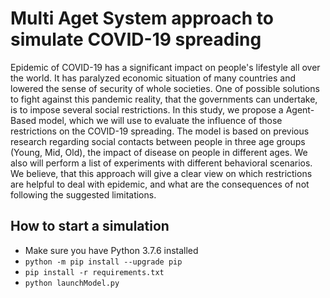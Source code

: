 # Multi Aget System approach to simulate COVID-19 spreading

Epidemic of COVID-19 has a significant impact on people's lifestyle all over the world. It has paralyzed economic situation of many countries and lowered the sense of security of whole societies. One of possible solutions to fight against this pandemic reality, that the governments can undertake, is to impose several social restrictions. In this study, we propose a Agent-Based model, which we will use to evaluate the influence of those restrictions on the COVID-19 spreading. The model is based on previous research regarding social contacts between people in three age groups (Young, Mid, Old), the impact of disease on people in different ages. We also will perform a list of experiments with different behavioral scenarios. We believe, that this approach will give a clear view on which restrictions are helpful to deal with epidemic, and what are the consequences of not following the suggested limitations.


## How to start a simulation

- Make sure you have Python 3.7.6 installed
- `python -m pip install --upgrade pip`
- `pip install -r requirements.txt`
- `python launchModel.py`

